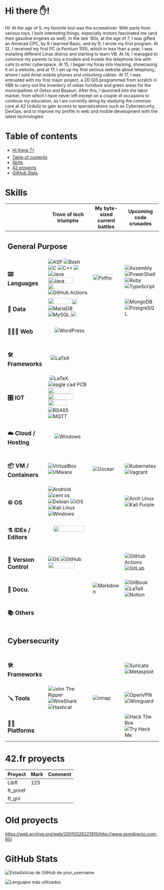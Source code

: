 # Hi there ✋!
Hi! 
At the age of 5, my favorite tool was the screwdriver. With parts from various toys, I built interesting things, especially motors fascinated me (and then gasoline engines as well). 
In the late '80s, at the age of 7, I was gifted an Amstrad CPC, by 8 I learned Basic, and by 9, I wrote my first program. 
At 12, I received my first PC (a Pentium 100), which in less than a year, I was installing different Linux distros and starting to learn VB. 
At 14, I managed to convince my parents to buy a modem and invade the telephone line with calls to enter cyberspace. 
At 15, I began my foray into Hacking, showcasing it on a website, and at 17, I set up my first serious website about telephony, where I sold Airtel mobile phones and unlocking cables. 
At 17, I was entrusted with my first major project, a 2D GIS programmed from scratch in VB6 to carry out the inventory of urban furniture and green areas for the municipalities of Getxo and Basauri. 
After this, I launched into the labor market, from which I have never left except on a couple of occasions to continue my education, as I am currently doing by studying the common core at 42 Urduliz to gain access to specializations such as Cybersecurity, DevOps, and to improve my profile in web and mobile development with the latest technologies.

# Table of contents
- [Hi there ✋!](#hi-there-)
- [Table of contents](#table-of-contents)
- [Skills](#skills)
- [42 proyects](#42fr-proyects)
- [GitHub Stats](#github-stats)

# Skills

<table align="center">
	<thead>
		<tr>
			<th>&nbsp;</th>
			<th>Trove of tech triumphs</th>
			<th>My byte-sized current battles</th>
			<th>Upcoming code crusades</th>
		</tr>
	</thead>
	<tbody>
		<tr>
			<td colspan="4"><h2><strong>General Purpose</strong></hd></td>
		</tr>
		<tr>
			<td><h3>⌨️ Languages</h3></td>
			<td>
				<img alt="ASP" src="https://img.shields.io/badge/ASP-00979D.svg?style=flat&logo=asp&logoColor=white" />
				<img alt="Bash" src="https://img.shields.io/badge/Bash-%23121011.svg?style=flat&logo=gnu-bash&logoColor=white" />
				<img alt="C" src="https://img.shields.io/badge/C-%2300599C.svg?style=flat&logo=c&logoColor=white" />
				<img alt="C++" src="https://img.shields.io/badge/C++-%2300599C.svg?style=flat&logo=c%2B%2B&logoColor=white" />
				<img src="https://img.shields.io/badge/C%23-239120?style=flat&logo=c-sharp&logoColor=white" />
				<img alt="Java" src="https://img.shields.io/badge/Java-%23DD4F39.svg?style=flat&logo=oracle&logoColor=white" />
				<img alt="Java" src="https://img.shields.io/badge/javascript-%23323330.svg?style=flat&logo=javascript&logoColor=%23F7DF1E" style="height:20px; width:81px" />
				<img alt="" src="https://img.shields.io/badge/php-%23777BB4.svg?style=flat&logo=php&logoColor=white" style="height:20px; width:49px" />
				<img alt="GitHub Actions" src="https://img.shields.io/badge/VB-%232088FF.svg?style=flat&logo=vb&logoColor=white" />
			</td>
			<td>
				<img alt="Python" src="https://img.shields.io/badge/Python-3670A0?style=flat&logo=python&logoColor=ffdd54" style="height:20px; width:67px" />
			</td>
			<td>
				<img alt="Assembly" src="https://img.shields.io/badge/Assembly-%23545454.svg?style=flat&logo=assembly&logoColor=white" />
				<img alt="PowerShell" src="https://img.shields.io/badge/PowerShell-%235391FE.svg?style=flat&logo=powershell&logoColor=white" />
				<img alt="Ruby" src="https://img.shields.io/badge/Ruby-%23CC342D.svg?style=flat&logo=ruby&logoColor=white" />
				<img alt="TypeScript" src="https://img.shields.io/badge/TypeScript-%23007ACC.svg?style=flat&logo=typescript&logoColor=white" />
			</td>
		</tr>
		<tr>
			<td><h3>💾 Data</h3></td>
			<td>
				<img alt="" src="https://img.shields.io/badge/InfluxDB-22ADF6?style=flat&logo=InfluxDB&logoColor=white" style="height:20px; width:75px" />
				<img src="https://img.shields.io/badge/json-5E5C5C?style=flat&logo=json&logoColor=white" />
				<img alt="MariaDB" src="https://img.shields.io/badge/MariaDB-003545?style=flat&logo=mariadb&logoColor=white" />
				<img alt="" src="https://img.shields.io/badge/MS_Access_-CC2927?style=flat&logo=microsoft%20access&logoColor=white" />
				<img alt="" src="https://img.shields.io/badge/MS%20SQL%20Server-CC2927?style=flat&logo=microsoft%20sql%20server&logoColor=white" />
				<img alt="MySQL" src="https://img.shields.io/badge/MySQL-%2300f.svg?style=flat&logo=mysql&logoColor=white" />
				<img src="https://img.shields.io/badge/xml-5E5C5C?style=flat&logo=xml&logoColor=white" />
			</td>
			<td>&nbsp;</td>
			<td>
				<img alt="MongoDB" src="https://img.shields.io/badge/MongoDB-%234ea94b.svg?style=flat&logo=mongodb&logoColor=white" />
				<img alt="PostgreSQL" src="https://img.shields.io/badge/PostgreSQL-%23316192.svg?style=flat&logo=postgresql&logoColor=white" />
				<img alt="" src="https://img.shields.io/badge/Oracle-F80000?style=flat&logo=oracle&logoColor=white" />
			</td>
		</tr>
		<tr>
			<td><h3>👨🏻‍💻 Web</h3></td>
			<td>
				<img alt="" src="https://img.shields.io/badge/bootstrap-%238511FA.svg?style=flat&logo=bootstrap&logoColor=white" />&nbsp;<img alt="" src="https://img.shields.io/badge/css3-%231572B6.svg?style=flat&logo=css3&logoColor=white" />&nbsp;<img alt="" src="https://img.shields.io/badge/html5-%23E34F26.svg?style=flat&logo=html5&logoColor=white" />&nbsp;<img alt="" src="https://img.shields.io/badge/joomla-%235091CD.svg?style=flat&logo=joomla&logoColor=white" />&nbsp;<img alt="" src="https://img.shields.io/badge/tor-%237E4798.svg?style=flat&logo=tor-project&logoColor=white" />&nbsp;<img alt="WordPress" src="https://img.shields.io/badge/WordPress-%2321759B.svg?style=flat&logo=wordpress&logoColor=white" />
			</td>
			<td>&nbsp;</td>
			<td>&nbsp;</td>
		</tr>
		<tr>
			<td><h3>🛠️ Frameworks</h3></td>
			<td>
				<img alt="" src="https://img.shields.io/badge/Apache%20Cordova-%23545454.svg?style=flat&logo=apachecordova&logoColor=white"/>
				<img alt="" src="https://img.shields.io/badge/.NET-5C2D91?style=flat&logo=.net&logoColor=white" />
				<img alt="LaTeX" src="https://img.shields.io/badge/PhoneGap-%23008080.svg?style=flat&logo=PhoneGap&logoColor=white" />
			</td>
			<td>&nbsp;</td>
			<td>
				<img alt="" src="https://img.shields.io/badge/flask-%23000.svg?style=flat&logo=flask&logoColor=white" />&nbsp;<img alt="" src="https://img.shields.io/badge/Ionic-%233880FF.svg?style=flat&logo=Ionic&logoColor=white"/>&nbsp;<img alt="" src="https://img.shields.io/badge/angular-%23DD0031.svg?style=flat&logo=angular&logoColor=white" />
			</td>
		</tr>
		<tr>
			<td><h3>🎛️ IOT</h3></td>
			<td>
				<img alt="" src="https://img.shields.io/badge/Arduino-00979D?style=flat&logo=Arduino&logoColor=white" />
				<img alt="LaTeX" src="https://img.shields.io/badge/CAN%20Bus-%234ea94b.svg?style=flat&logo=canbus&logoColor=white" />
				<img alt="eagle cad PCB" src="https://img.shields.io/badge/Eagle%20cad%20PCB-%23FFFFFF.svg?style=flat&logo=eagle-&logoColor=black" />
				<img alt="" src="https://img.shields.io/badge/espressif-E7352C.svg?style=flat&logo=espressif&logoColor=white" />
				<img alt="" src="https://img.shields.io/badge/grafana-%23F46800.svg?style=flat&logo=grafana&logoColor=white" style="height:20px; width:71px" />
				<img alt="" src="https://img.shields.io/badge/mosquitto-%233C5280.svg?style=flat&logo=eclipsemosquitto&logoColor=white" style="height:20px; width:83px" />
				<img alt="" src="https://img.shields.io/badge/openHAB-%23F05032.svg?style=flat&logo=openhab&logoColor=white" style="height:20px; width:61px" />
				<img alt="" src="https://img.shields.io/badge/-RaspberryPi-C51A4A?style=flat&logo=Raspberry-Pi" />
				<img alt="RS485" src="https://img.shields.io/badge/RS485-%23008080.svg?style=flat&logo=RS485&logoColor=white" />
				<img alt="MQTT" src="https://img.shields.io/badge/MQTT-5C2D91.svg?style=flat&logo=MQTT&logoColor=white" />
			</td>
			<td>&nbsp;</td>
			<td>&nbsp;</td>
		</tr>
		<tr>
			<td>
			<h3>☁️ Cloud / Hosting</h3>
			</td>
			<td>
				<img alt="" src="https://img.shields.io/badge/AWS-%23FF9900.svg?style=flat&logo=amazon-aws&logoColor=white" />
				<img alt="" src="https://img.shields.io/badge/apache-%23D42029.svg?style=flat&logo=apache&logoColor=white" />
				<img alt="" src="https://img.shields.io/badge/DigitalOcean-%230167ff.svg?style=flat&logo=digitalOcean&logoColor=white" />
				<img alt="" src="https://img.shields.io/badge/Hetzner-F80000?style=flat&logo=hetzner&logoColor=white" />
				<img alt="" src="https://img.shields.io/badge/nginx-%23009639.svg?style=flat&logo=nginx&logoColor=white" />
				<img alt="Windows" src="https://img.shields.io/badge/IIS-0078D6?style=flat&logo=windows&logoColor=white"  />
			</td>
			<td>&nbsp;</td>
			<td><img alt="" src="" /></td>
		</tr>
		<tr>
			<td><h3>📦 VM / Containers</h3></td>
			<td>
				<img alt="VirtualBox" src="https://img.shields.io/badge/VirtualBox-%23183A61.svg?style=flat&logo=virtualbox&logoColor=white" />
				<img alt="VMware" src="https://img.shields.io/badge/VMware-%23607078.svg?style=flat&logo=vmware&logoColor=white" /></td>
			<td>
				<img alt="Docker" src="https://img.shields.io/badge/Docker-%230db7ed.svg?style=flat&logo=docker&logoColor=white" /> 
			</td>
			<td>
				<img alt="Kubernetes" src="https://img.shields.io/badge/Kubernetes-%23326CE5.svg?style=flat&logo=kubernetes&logoColor=white" />
				<img alt="Vagrant" src="https://img.shields.io/badge/Vagrant-%231868F2.svg?style=flat&logo=vagrant&logoColor=white" />
			</td>
		</tr>
		<tr>
			<td><h3>⚙️ OS</h3></td>
			<td>
				<img alt="Android" src="https://img.shields.io/badge/Android-3DDC84.svg?style=flat&logo=android&logoColor=white" /> 
				<img alt="cent os" src="https://img.shields.io/badge/cent%20os-002260.svg?style=flat&logo=centos&logoColor=F0F0F0" /> 
				<img alt="Debian" src="https://img.shields.io/badge/Debian-%23A81D33.svg?style=flat&logo=debian&logoColor=white" /> 
				<img alt="iOS" src="https://img.shields.io/badge/iOS-000000.svg?style=flat&logo=ios&logoColor=white" /> 
				<img alt="Kali Linux" src="https://img.shields.io/badge/Kali%20Linux-%23080636.svg?style=flat&logo=kali-linux&logoColor=white" />
				<img alt="" src="https://img.shields.io/badge/mac%20os-000000?style=flat&logo=macos&logoColor=F0F0F0" />
				<img alt="" src="https://img.shields.io/badge/Red%20Hat-EE0000?style=flat&logo=redhat&logoColor=white" />
				<img alt="" src="https://img.shields.io/badge/SUSE-%2364B345?style=flat&logo=openSUSE&logoColor=white"/>
				<img alt="" src="https://img.shields.io/badge/Ubuntu-E95420?style=flat&logo=ubuntu&logoColor=white"/>
				<img alt="Windows" src="https://img.shields.io/badge/Windows->3.11-0078D6?style=flat&logo=windows&logoColor=white"  />
			</td>
			<td>&nbsp;</td>
			<td>
				<img alt="Arch Linux" src="https://img.shields.io/badge/Arch%20Linux-%231793D1.svg?style=flat&logo=arch-linux&logoColor=white" />
				<img alt="Kali Purple" src="https://img.shields.io/badge/Kali%20Purple-%23AE078C.svg?style=flat&logo=kali-linux&logoColor=white" />
			</td>
		</tr>
		<tr>
			<td><h3>⚗️ IDEs / Editors</h3></td>
			<td>
				<img alt="" src="https://img.shields.io/badge/Notepad-%23111927.svg?style=flat&logo=notepad&logoColor=black" />
				&nbsp;<img alt="" src="https://img.shields.io/badge/Notepad++-90E59A.svg?style=flat&logo=notepad%2b%2b&logoColor=black" />
				&nbsp;<img alt="" src="https://img.shields.io/badge/NetBeansIDE-1B6AC6.svg?style=flat&logo=apache-netbeans-ide&logoColor=white" style="height:20px; width:101px" />
				&nbsp;<img alt="" src="https://img.shields.io/badge/Visual%20Studio-5C2D91.svg?style=flat&logo=visual-studio&logoColor=white" />
				&nbsp;<img alt="" src="https://img.shields.io/badge/Visual%20Studio%20Code-0078d7.svg?style=flat&logo=visual-studio-code&logoColor=white" />
			</td>
			<td>
				<img alt="" src="https://img.shields.io/badge/sublime_text-%23575757.svg?style=flat&logo=sublime-text&logoColor=important" />
				<img alt="" src="https://img.shields.io/badge/Replit-DD1200?style=flat&logo=Replit&logoColor=white" />
				<img alt="" src="https://img.shields.io/badge/VIM-%2311AB00.svg?style=flat&logo=vim&logoColor=white" />
			</td>
			<td>&nbsp;</td>
		</tr>
		<tr>
			<td><h3>🚨 Version Control</h3></td>
			<td>
				<img alt="Git" src="https://img.shields.io/badge/Git-%23F05032.svg?style=flat&logo=git&logoColor=white" />
				<img alt="GitHub" src="https://img.shields.io/badge/GitHub-%23121011.svg?style=flat&logo=github&logoColor=white" />
				<img alt="" src="https://img.shields.io/badge/subversion-%23809CC9.svg?style=flat&logo=subversion&logoColor=white" style="height:20px; width:87px" />
			</td>
			<td>&nbsp;</td>
			<td>
				<img alt="GitHub Actions" src="https://img.shields.io/badge/GitHub%20Actions-%232088FF.svg?style=flat&logo=github-actions&logoColor=white" />
				<img alt="GitLab" src="https://img.shields.io/badge/GitLab-%23FC6D26.svg?style=flat&logo=gitlab&logoColor=white" />
			</td>
		</tr>
		<tr>
			<td><h3>📝 Docu.</h3></td>
			<td>
			</td>
			<td>
				<img alt="Markdown" src="https://img.shields.io/badge/Markdown-%23151515.svg?style=flat&logo=markdown&logoColor=white" />
			</td>
			<td>
				<img alt="GitBook" src="https://img.shields.io/badge/GitBook-%233884FF.svg?style=flat&logo=gitbook&logoColor=white" />
				<img alt="LaTeX" src="https://img.shields.io/badge/Latex-%23008080.svg?style=flat&logo=latex&logoColor=white" />
				<img alt="Notion" src="https://img.shields.io/badge/Notion-%23000000.svg?style=flat&logo=notion&logoColor=white" />
			</td>
		</tr>
		<tr>
			<td><h3>📚 Others</h3></td>
			<td>
				<img alt="" src="https://img.shields.io/badge/Trello-%23026AA7.svg?style=flat&logo=Trello&logoColor=white" />
			</td>
			<td>
			</td>
			<td>
				<img alt="" src="https://img.shields.io/badge/pihole-%2396060C.svg?style=flat&logo=pi-hole&logoColor=white" />
			</td>
		</tr>
		<!--
        <tr>
            <td><i>Other</i></td>
            <td>
            </td>
            <td>
                <img src="https://img.shields.io/badge/Vim-%23019733.svg?style=flat&logo=vim&logoColor=white" alt="Vim">
                <img src="https://img.shields.io/badge/Neovim-%2357A143.svg?style=flat&logo=neovim&logoColor=white" alt="Neovim">
                <img src="https://img.shields.io/badge/Raspberry%20Pi-%23C51A4A.svg?style=flat&logo=raspberry-pi&logoColor=white" alt="Raspberry Pi">
                <img src="https://img.shields.io/badge/Warp-%2301A4FF.svg?style=flat&logo=warp&logoColor=white" alt="Warp">
                <img src="https://img.shields.io/badge/Gimp-%235C5543.svg?style=flat&logo=gimp&logoColor=white" alt="Gimp">
            </td>
        </tr>
        -->
		<tr>
			<td colspan="4"><h2><strong>Cybersecurity</strong></h2></td>
		</tr>
		<tr>
			<td><h3>🛠️ Frameworks</h3></td>
			<td>&nbsp;</td>
			<td>&nbsp;</td>
			<td>
				<img alt="Suricata" src="https://img.shields.io/badge/Suricata-%23F6AC31.svg?style=flat&logo=suricata&logoColor=white" />
				<img alt="Metasploit" src="https://img.shields.io/badge/Metasploit-%232596CD.svg?style=flat&logo=metasploit&logoColor=white" />
			</td>
		</tr>
		<tr>
			<td><h3>🪛 Tools</h3></td>
			<td>
				<img alt="John The Ripper" src="https://img.shields.io/badge/John%20The%20Ripper-%23BA1515.svg?style=flat&logo=john-the-ripper&logoColor=black" />
				<img alt="WireShark" src="https://img.shields.io/badge/WireShark-%231679A7.svg?style=flat&logo=wireshark&logoColor=white" />
				<img alt="Hashcat" src="https://img.shields.io/badge/Hashcat-%233E3E41.svg?style=flat&logo=hashcat&logoColor=white" />
			</td>
			<td>
				<img alt="nmap" src="https://img.shields.io/badge/nmap-%23D0ECF4.svg?style=flat&logo=nmap&logoColor=white" />
				<img alt="" src="https://img.shields.io/badge/splunk-%23000000.svg?style=flat&logo=splunk&logoColor=white" />
			</td>
			<td>
				<img alt="OpenVPN" src="https://img.shields.io/badge/OpenVPN-%23EA7E20.svg?style=flat&logo=openvpn&logoColor=white" />
				<img alt="Wireguard" src="https://img.shields.io/badge/Wireguard-%2388171A.svg?style=flat&logo=wireguard&logoColor=white" />
			</td>
		</tr>
		<tr>
			<td><h3>🏴‍☠️ Platforms</h3></td>
			<td>&nbsp;</td>
			<td>&nbsp;</td>
			<td><img alt="Hack The Box" src="https://img.shields.io/badge/Hack%20The%20Box-%23111927.svg?style=flat&logo=hackthebox&logoColor=9FEF00" /> <img alt="Try Hack Me" src="https://img.shields.io/badge/TryHackme-%23FFFFFF.svg?style=flat&logo=tryhackme&logoColor=C11111" /></td>
		</tr>
	</tbody>
</table>

# 42.fr proyects

| Proyect   | Mark | Comment                                                                |
|-----------|------|------------------------------------------------------------------------|
| Libft     |  125 | 
| ft_printf |      |
| ft_gnl    |      |

# Old proyects

https://web.archive.org/web/20010526221918/http://www.gsmdirecto.com:80/

# GitHub Stats
![Estadísticas de GitHub de your_username](https://github-readme-stats.vercel.app/api?username=MeroFilosofo&show_icons=true&theme=dark)

![Lenguajes más utilizados](https://github-readme-stats.vercel.app/api/top-langs/?username=MeroFilosofo&layout=compact&theme=dark)

<!--
**MeroFilosofo/MeroFilosofo** is a ✨ _special_ ✨ repository because its `README.md` (this file) appears on your GitHub profile.

Here are some ideas to get you started:

- 🔭 I’m currently working on ...
- 🌱 I’m currently learning ...
- 👯 I’m looking to collaborate on ...
- 🤔 I’m looking for help with ...
- 💬 Ask me about ...
- 📫 How to reach me: ...
- 😄 Pronouns: ...
- ⚡ Fun fact: ...
-->
